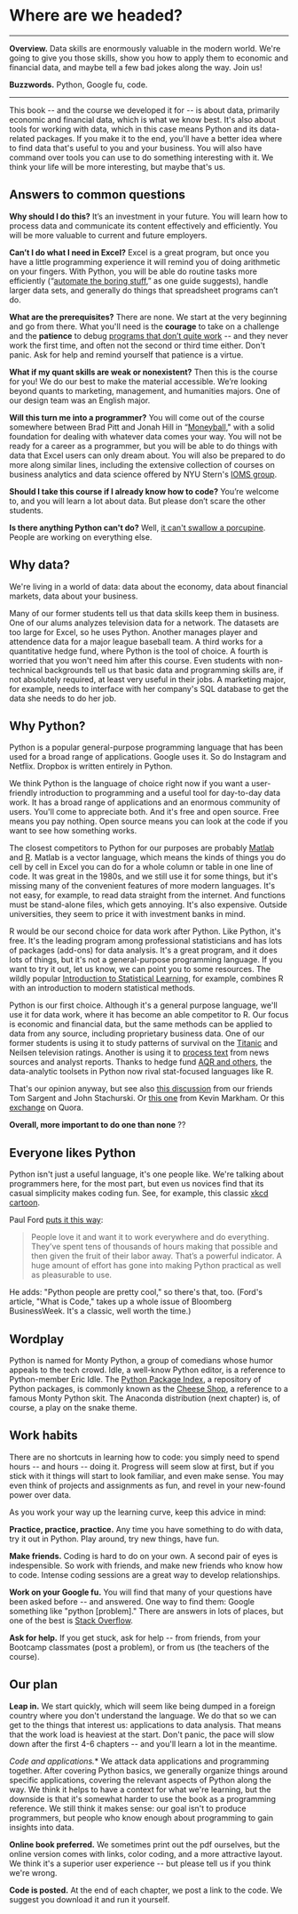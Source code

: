 # Where are we headed?

---

**Overview.**  Data skills are enormously valuable in the modern world.  We're going to give you those skills, show you how to apply them to economic and financial data, and maybe tell a few bad jokes along the way.  Join us!   

**Buzzwords.** Python, Google fu, code.

---

This book -- and the course we developed it for -- is about data, primarily economic and financial data, which is what we know best. It's also about tools for working with data, which in this case means Python and its data-related packages.  If you make it to the end, you'll have a better idea where to find data that's useful to you and your business.  You will also have command over tools you can use to do something interesting with it.  We think your life will be more interesting, but maybe that's us.  

## Answers to common questions 

**Why should I do this?**  It’s an investment in your future.  You will learn how to  process data and communicate its content effectively and efficiently.  You will be more valuable to current and future employers.   

**Can’t I do what I need in Excel?**  Excel is a great program, but once you have a little programming experience it will remind you of doing arithmetic on your fingers.  With Python, you will be able do routine tasks more efficiently (“[automate the boring stuff](https://automatetheboringstuff.com/),” as one guide suggests), handle larger data sets, and generally do things that spreadsheet programs can’t do.    

**What are the prerequisites?**  There are none.  We start at the very beginning and go from there.  What you'll need is the **courage** to take on a challenge and the **patience** to debug [programs that don’t quite work](http://junkcharts.typepad.com/numbersruleyourworld/2015/06/the-day-after-the-half-day-in-the-life-of-a-data-scientist.html) -- and they never work the first time, and often not the second or third time either.  Don't panic.  Ask for help and remind yourself that patience is a virtue. 

**What if my quant skills are weak or nonexistent?**  Then this is the course for you!  We do our best to make the material accessible.  We’re looking beyond quants to marketing, management, and humanities majors.  One of our design team was an English major.  

**Will this turn me into a programmer?**  You will come out of the course somewhere between Brad Pitt and Jonah Hill in “[Moneyball](http://www.imdb.com/title/tt1210166/)," with a solid foundation for dealing with whatever data comes your way.  You will not be ready for a career as a programmer, but you will be able to do things with data that Excel users can only dream about.  You will also be prepared to do more along similar lines, including the extensive collection of courses on business analytics and data science offered by NYU Stern's [IOMS group](http://www.stern.nyu.edu/experience-stern/about/departments-centers-initiatives/academic-departments/ioms-dept).  

**Should I take this course if I already know how to code?**  You’re welcome to, and you will learn a lot about data.  But please don’t scare the other students.  

**Is there anything Python can't do?**  Well, [it can't swallow a porcupine](http://www.telegraph.co.uk/news/worldnews/11697672/Python-chokes-to-death-after-eating-porcupine.html).  People are working on everything else.  

 
## Why data?  

We're living in a world of data: data about the economy, data about financial markets, data about your business.  

Many of our former students tell us that data skills keep them in business.  One of our alums analyzes television data for a network.  The datasets are too large for Excel, so he uses Python.  Another manages player and attendence data for a major league baseball team.  A third works for a quantitative hedge fund, where Python is the tool of choice.  A fourth is worried that you won't need him after this course. Even students with non-technical backgrounds tell us that basic data and programming skills are, if not absolutely required, at least very useful in their jobs.  A marketing major, for example, needs to interface with her company's SQL database to get the data she needs to do her job.  


## Why Python?   

Python is a popular general-purpose programming language that has been used for a broad range of applications. Google uses it.  So do Instagram and Netflix. Dropbox is written entirely in Python.  

We think Python is the language of choice right now if you want a user-friendly introduction to programming and a useful tool for day-to-day data work.  It has a  broad range of applications and an enormous community of users.  You'll come to appreciate both. And it's free and open source. Free means you pay nothing.  Open source means  you can look at the code if you want to see how something works.  

The closest competitors to Python for our purposes are probably [Matlab][1] and [R][2].  Matlab is a vector language, which means the kinds of things you do cell by cell in Excel you can do for a whole column or table in one line of code.  It was great in the 1980s, and we still use it for some things, but it's missing many of the convenient features of more modern languages.  It's not easy, for example, to read data straight from the internet. And functions must be stand-alone files, which gets annoying.  It's also expensive.  Outside universities, they seem to price it with investment banks in mind.  

[1]: https://en.wikipedia.org/wiki/MATLAB
[2]: https://en.wikipedia.org/?title=R_(programming_language)

R would be our second choice for data work after Python.  Like Python, it's free. It's the leading program among professional statisticians and has lots of  packages (add-ons) for data analysis. It's a great program, and it does lots of things, but it's not a general-purpose programming language. If you want to try it out, let us know, we can point you to some resources. The wildly popular [Introduction to Statistical Learning](http://www-bcf.usc.edu/~gareth/ISL/), for example, combines R with an introduction to modern statistical methods. 

Python is our first choice.  Although it's a general purpose language, we'll use it for data work, where it has become an able competitor to R. Our focus is economic and financial data, but the same methods can be applied to data from any source, including proprietary business data.  One of our former students is using it to study patterns of survival on the [Titanic](http://www.kaggle.com/c/titanic-gettingStarted) and Neilsen television ratings. Another is using it to [process text](http://www.nltk.org/) from news sources and analyst reports.  Thanks to hedge fund [AQR and others](http://pandas.pydata.org/community.html#history-of-development), the data-analytic toolsets in Python now rival stat-focused languages like R.   

That's our opinion anyway, but see also [this discussion](http://quant-econ.net/about_lectures.html#how-about-other-languages) from our friends Tom Sargent and John Stachurski.  Or [this one](http://www.dataschool.io/python-or-r-for-data-science/) from Kevin Markham. Or this [exchange](http://www.quora.com/Which-is-better-for-data-analysis-R-or-Python) on Quora.

**Overall, more important to do one than none** ??


## Everyone likes Python 

Python isn't just a useful language, it's one people like.  We're talking about programmers here, for the most part, but even us novices find that its casual simplicity makes coding fun. See, for example, this classic [xkcd cartoon](https://xkcd.com/353/). 

Paul Ford [puts it this way](http://www.bloomberg.com/graphics/2015-paul-ford-what-is-code/):  

> People love it and want it to work everywhere and do everything. They’ve spent tens of thousands of hours making that possible and then given the fruit of their labor away. That’s a powerful indicator. A huge amount of effort has gone into making Python practical as well as pleasurable to use. 

He adds:  "Python people are pretty cool," so there's that, too. (Ford's article, "What is Code," takes up a whole issue of Bloomberg BusinessWeek.  It's a classic, well worth the time.)  


## Wordplay

Python is named for Monty Python, a group of comedians whose humor appeals to the tech crowd.  Idle, a well-know Python editor, is a reference to Python-member Eric Idle.  The [Python Package Index](https://pypi.python.org/pypi), a repository of Python packages, is commonly known as the [Cheese Shop](http://youtu.be/PPN3KTtrnZM), a reference to a famous Monty Python skit.  The Anaconda distribution (next chapter) is, of course, a play on the snake theme.  



## Work habits

There are no shortcuts in learning how to code:  you simply need to spend hours -- and hours -- doing it.  Progress will seem slow at first, but if you stick with it things will start to look familiar, and even make sense. You may even think of projects and assignments as fun, and revel in your new-found power over data.  

As you work your way up the learning curve, keep this advice in mind:  

**Practice, practice, practice.**  Any time you have something to do with data, try it out in Python. Play around, try new things, have fun.  

**Make friends.**  Coding is hard to do on your own.  A second pair of eyes is indespensible.  So work with friends, and make new friends who know how to code.  Intense coding sessions are a great way to develop relationships.   

**Work on your Google fu.**  You will find that many of your questions have been asked before -- and answered.  One way to find them:  Google something like "python [problem]."  There are answers in lots of places, but one of the best is [Stack Overflow](http://stackoverflow.com/questions/tagged/python).  

**Ask for help.**  If you get stuck, ask for help -- from friends, from your Bootcamp classmates (post a problem), or from us (the teachers of the course).  


## Our plan 

**Leap in.** We start quickly, which will seem like being dumped in a foreign country where you don't understand the language.  We do that so we can get to the things that interest us:  applications to data analysis.  That means that the work load is heaviest at the start.  Don't panic, the pace will slow down after the first 4-6 chapters -- and you'll learn a lot in the meantime.  

*Code and applications.**  We attack data applications and programming together.  After covering Python basics, we generally organize things around specific applications, covering the relevant aspects of Python along the way.  We think it helps to have a context for what we're learning, but the downside is that it's somewhat harder to use the book as a programming reference.  We still think it makes sense:  our goal isn't to produce programmers, but people who know enough about programming to gain insights into data.  

**Online book preferred.**  We sometimes print out the pdf ourselves, but the online version comes with links, color coding, and a more attractive layout.  We think it's a superior user experience -- but please tell us if you think we're wrong. 

**Code is posted.**  At the end of each chapter, we post a link to the code.  We suggest you download it and run it yourself.  

<!-- ## References ?? --> 

